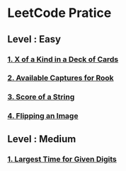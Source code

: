 # LeetCode Pratice

## Level : Easy
### [1. X of a Kind in a Deck of Cards](https://leetcode.com/problems/x-of-a-kind-in-a-deck-of-cards/description/)
### [2. Available Captures for Rook](https://leetcode.com/problems/available-captures-for-rook/description/)
### [3. Score of a String](https://leetcode.com/problems/score-of-a-string/description/)
### [4. Flipping an Image](https://leetcode.com/problems/flipping-an-image/description/)

## Level : Medium
### [1. Largest Time for Given Digits](https://leetcode.com/problems/largest-time-for-given-digits/description/)
